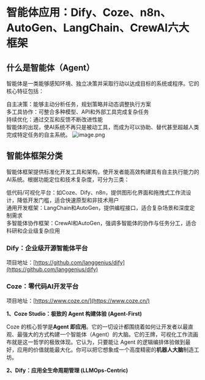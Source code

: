 # 智能体应用：Dify、Coze、n8n、AutoGen、LangChain、CrewAI六大框架

## 什么是智能体（Agent）  
智能体是一类能够感知环境、独立决策并采取行动以达成目标的系统或程序。它的核心特征包括：

自主决策：能够主动分析任务，规划策略并动态调整执行方案  
多工具协作：可整合多种模型、API和外部工具完成复杂任务  
持续优化：通过交互和反馈不断改进性能  
智能体的出现，使AI系统不再只是被动工具，而成为可以协助、替代甚至超越人类完成特定任务的自主系统。
![image.png](https://atlantis-picgo-core.oss-cn-beijing.aliyuncs.com/picgo/20250930010007-bf7da4-20250930010006457.png)
## 智能体框架分类  
智能体框架提供标准化开发工具和架构，使开发者能高效构建具有自主执行能力的AI系统。根据功能定位和技术复杂度，可分为三类：

低代码/可视化平台：如Coze、Dify、n8n，提供图形化界面和拖拽式工作流设计，降低开发门槛，适合快速原型和非技术用户  
通用开发框架：LangChain和AutoGen，提供编程接口，适合复杂场景和深度定制需求  
多智能体协作框架：CrewAI和AutoGen，强调多智能体的协作与任务分工，适合科研和企业级复杂应用

### **Dify：企业级开源智能体平台**  
项目地址：[https://github.com/langgenius/dify](https://github.com/langgenius/dify)

### **Coze：零代码AI开发平台**  
项目地址：[https://www.coze.cn/](https://www.coze.cn/)


**1、Coze Studio：极致的 Agent 构建体验 (Agent-First)**

Coze 的核心哲学是**Agent 即应用**。它的一切设计都围绕着如何让开发者以最直观、最强大的方式构建一个智能体（Agent）的大脑。它的王牌，可视化工作流画布就是这一哲学的极致体现。它认为，只要能让 Agent 的逻辑编排体验做到最好，应用的价值就能最大化。你可以把它想象成一个高度精密的**机器人大脑**制造工坊。

**2、Dify：应用全生命周期管理 (LLMOps-Centric)**